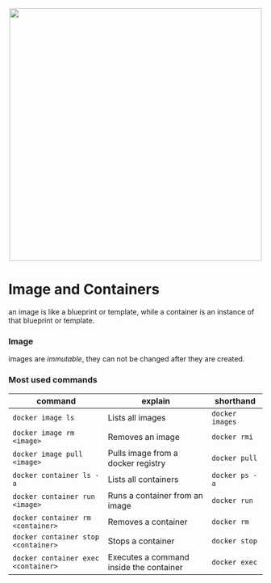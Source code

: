 <div align="center">
<img src="https://github.com/yousefelassal/DevOpswithDocker/assets/76617202/f4711007-4c06-4d37-b8d2-6866f774e643" height="auto" width="500px" />
</div>

# Image and Containers

an image is like a blueprint or template, while a container is an instance of that blueprint or template.

### Image

images are _immutable_, they can not be changed after they are created.

### Most used commands

| command | explain | shorthand  |
|---|---|---|
| `docker image ls` | Lists all images | `docker images` |
| `docker image rm <image>` | Removes an image | `docker rmi` |
| `docker image pull <image>` | Pulls image from a docker registry | `docker pull`|
| `docker container ls -a` | Lists all containers | `docker ps -a` |
| `docker container run <image>` | Runs a container from an image | `docker run` |
| `docker container rm <container>` | Removes a container | `docker rm` |
| `docker container stop <container>` | Stops a container | `docker stop`|
| `docker container exec <container>` | Executes a command inside the container | `docker exec` |
